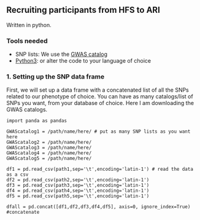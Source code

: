 ## Recruiting participants from HFS to ARI 
Written in python.

### Tools needed
- SNP lists: We use the [GWAS catalog](https://www.ebi.ac.uk/gwas/)
- [Python3](https://www.python.org/downloads/): or alter the code to your language of choice 

### 1. Setting up the SNP data frame 
First, we will set up a data frame with a concatenated list of all the SNPs related to our phenotype of choice. You can have as many catalogs/list of SNPs you want, from your database of choice. Here I am downloading the GWAS catalogs.

```
import panda as pandas

GWAScatalog1 = /path/name/here/ # put as many SNP lists as you want here
GWAScatalog2 = /path/name/here/
GWAScatalog3 = /path/name/here/
GWAScatalog4 = /path/name/here/
GWAScatalog5 = /path/name/here/

df1 = pd.read_csv(path1,sep='\t',encoding='latin-1') # read the data as a csv
df2 = pd.read_csv(path2,sep='\t',encoding='latin-1') 
df3 = pd.read_csv(path3,sep='\t',encoding='latin-1') 
df4 = pd.read_csv(path4,sep='\t',encoding='latin-1') 
df5 = pd.read_csv(path5,sep='\t',encoding='latin-1') 

dfall = pd.concat([df1,df2,df3,df4,df5], axis=0, ignore_index=True) #concatenate

```
